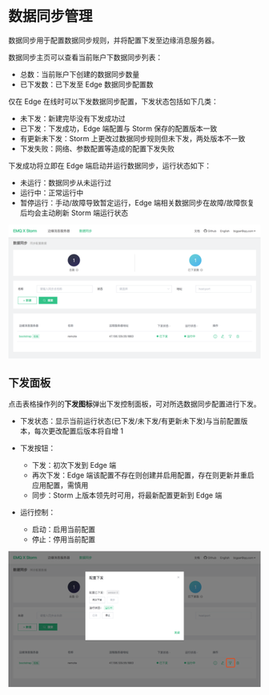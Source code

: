 # 数据同步管理

数据同步用于配置数据同步规则，并将配置下发至边缘消息服务器。

数据同步主页可以查看当前账户下数据同步列表：

- 总数：当前账户下创建的数据同步数量
- 已下发数：已下发至 Edge 数据同步配置数



仅在 Edge 在线时可以下发数据同步配置，下发状态包括如下几类：

- 未下发：新建完毕没有下发成功过
- 已下发：下发成功，Edge 端配置与 Storm 保存的配置版本一致
- 有更新未下发：Storm 上更改过数据同步规则但未下发，两处版本不一致
- 下发失败：网络、参数配置等造成的配置下发失败



下发成功将立即在 Edge 端启动并运行数据同步，运行状态如下：

- 未运行：数据同步从未运行过
- 运行中：正常运行中
- 暂停运行：手动/故障导致暂定运行，Edge 端相关数据同步在故障/故障恢复后均会主动刷新 Storm 端运行状态



![image-20190410190240339](../_assets/image-20190410190240339.png)



## 下发面板

点击表格操作列的**下发图标**弹出下发控制面板，可对所选数据同步配置进行下发。

- 下发状态：显示当前运行状态(已下发/未下发/有更新未下发)与当前配置版本，每次更改配置后版本将自增 1
- 下发按钮：
  - 下发：初次下发到 Edge 端
  - 再次下发：Edge 端该配置不存在则创建并启用配置，存在则更新并重启应用配置，需慎用
  - 同步：Storm 上版本领先时可用，将最新配置更新到 Edge 端

- 运行控制：

  - 启动：启用当前配置
  - 停止：停用当前配置

  

![image-20190410191404515](../_assets/image-20190410191404515.png)
